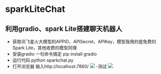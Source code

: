 # sparkLiteChat
## 利用gradio、spark Lite搭建聊天机器人
- 获取讯飞星火大模型的APPID、APISecret、APIKey，模型我用的是免费的Spark Lite，其他收费的模型同理
- 安装gradio 一句命令搞定 pip install gradio
- 运行代码 python sparkchat.py
- 打开浏览器 输入http://localhost:7860/
  <img src='https://img96.pixhost.to/images/148/474971949_chat.png'/>
-测试
  <img src='https://img96.pixhost.to/images/148/474971952_chat2.png'/>
